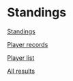 # Standings

[Standings](test_league_standings.csv)

[Player records](test_league_records.csv)

[Player list](test_league_player_data.csv)

[All results](test_league_all_results.csv)




